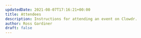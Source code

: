 ```yaml
---
updatedDate: 2021-08-07T17:16:21+00:00
title: Attendees
description: Instructions for attending an event on Clowdr.
author: Ross Gardiner
draft: false
---
```

